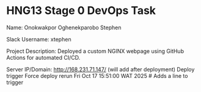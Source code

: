 # HNG13 Stage 0 DevOps Task

Name: Onokwakpor Oghenekparobo Stephen

Slack Username: xtephen

Project Description: Deployed a custom NGINX webpage using GitHub Actions for automated CI/CD.

Server IP/Domain: http://168.231.71.147/ (will add after deployment)
Deploy trigger
Force deploy rerun Fri Oct 17 15:51:00 WAT 2025 # Adds a line to trigger
